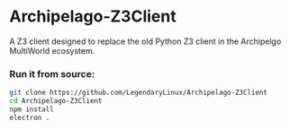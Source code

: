 # Archipelago-Z3Client
A Z3 client designed to replace the old Python Z3 client in the Archipelgo MultiWorld ecosystem.

### Run it from source:
```bash
git clone https://github.com/LegendaryLinux/Archipelago-Z3Client
cd Archipelago-Z3Client
npm install
electron .
```
